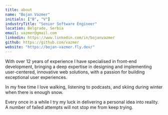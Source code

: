 ```yaml
---
title: about
name: "Bojan Vazmer"
initials: ["B", "V"]
industryTitle: "Senior Software Engineer"
location: Belgrade, Serbia
email: vazmer@gmail.com
linkedin: https://www.linkedin.com/in/bojanvazmer
github: https://github.com/vazmer
website: "https://bojan-vazmer.fly.dev/"
---
```


With over 12 years of experience I have specialised in front-end development, bringing a deep expertise in designing and implementing user-centered, innovative web solutions, with a passion for building exceptional user experiences.

In my free time I love walking, listening to podcasts, and skiing during winter when there is enough snow.

Every once in a while I try my luck in delivering a personal idea into reality. A number of failed attempts will not stop me from keep trying.
